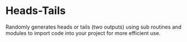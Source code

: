# Heads-Tails
Randomly generates heads or tails (two outputs) using sub routines and modules to import code into your project for more efficient use. 
